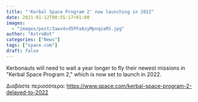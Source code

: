 ```yaml
---
title: "'Kerbal Space Program 2' now launching in 2022"
date: 2021-01-12T00:55:17+01:00
images:
  - "images/post/3awv4vd5PFaAzyMpnqzaRS.jpg"
author: "AstroBot"
categories: ["News"]
tags: ["space.com"]
draft: false
---
```


Kerbonauts will need to wait a year longer to fly their newest missions in "Kerbal Space Program 2," which is now set to launch in 2022. 

Διαβάστε περισσότερα: https://www.space.com/kerbal-space-program-2-delayed-to-2022
